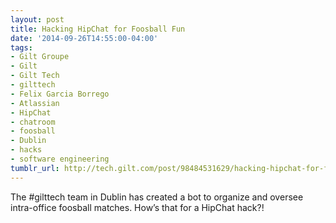 ```yaml
---
layout: post
title: Hacking HipChat for Foosball Fun
date: '2014-09-26T14:55:00-04:00'
tags:
- Gilt Groupe
- Gilt
- Gilt Tech
- gilttech
- Felix Garcia Borrego
- Atlassian
- HipChat
- chatroom
- foosball
- Dublin
- hacks
- software engineering
tumblr_url: http://tech.gilt.com/post/98484531629/hacking-hipchat-for-foosball-fun
---
```


The #gilttech team in Dublin has created a bot to organize and oversee intra-office foosball matches. How’s that for a HipChat hack?!

